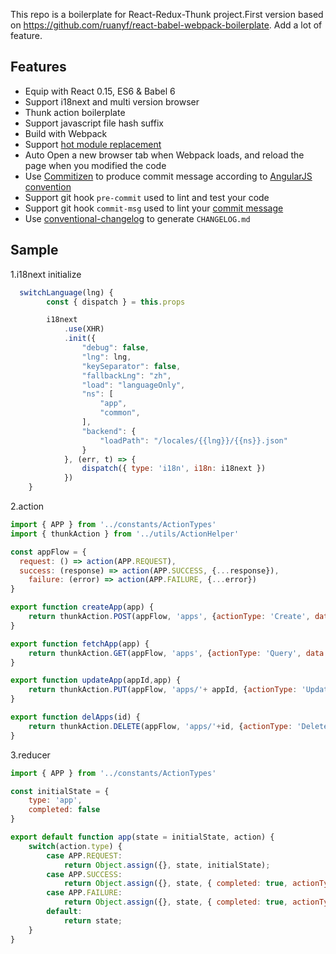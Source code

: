 This repo is a boilerplate for React-Redux-Thunk project.First version based on https://github.com/ruanyf/react-babel-webpack-boilerplate.
Add a lot of feature.

## Features

- Equip with React 0.15, ES6 & Babel 6
- Support i18next and multi version browser
- Thunk action boilerplate
- Support javascript file hash suffix
- Build with Webpack
- Support [hot module replacement](https://webpack.github.io/docs/hot-module-replacement.html)
- Auto Open a new browser tab when Webpack loads, and reload the page when you modified the code
- Use [Commitizen](https://github.com/commitizen/cz-cli) to produce commit message according to [AngularJS convention](https://github.com/angular/angular.js/blob/master/CONTRIBUTING.md#-git-commit-guidelines)
- Support git hook `pre-commit` used to lint and test your code
- Support git hook `commit-msg` used to lint your [commit message](https://github.com/kentcdodds/validate-commit-msg)
- Use [conventional-changelog](https://github.com/ajoslin/conventional-changelog) to generate `CHANGELOG.md`

## Sample
1.i18next initialize

```javascript
  switchLanguage(lng) {
		const { dispatch } = this.props

		i18next
			.use(XHR)
			.init({
				"debug": false,
				"lng": lng,
				"keySeparator": false,
				"fallbackLng": "zh",
				"load": "languageOnly",
				"ns": [
					"app",
					"common",
				],
				"backend": {
					"loadPath": "/locales/{{lng}}/{{ns}}.json"
				}
			}, (err, t) => {
				dispatch({ type: 'i18n', i18n: i18next })
			})
	}
```
2.action

```javascript
import { APP } from '../constants/ActionTypes'
import { thunkAction } from '../utils/ActionHelper'

const appFlow = {
  request: () => action(APP.REQUEST),
  success: (response) => action(APP.SUCCESS, {...response}),
	failure: (error) => action(APP.FAILURE, {...error})
}

export function createApp(app) {
	return thunkAction.POST(appFlow, 'apps', {actionType: 'Create', data: app})
}

export function fetchApp(app) {
	return thunkAction.GET(appFlow, 'apps', {actionType: 'Query', data: app})
}

export function updateApp(appId,app) {
	return thunkAction.PUT(appFlow, 'apps/'+ appId, {actionType: 'Update', data: app})
}

export function delApps(id) {
	return thunkAction.DELETE(appFlow, 'apps/'+id, {actionType: 'Delete'})
}
```

3.reducer

```javascript
import { APP } from '../constants/ActionTypes'

const initialState = {
	type: 'app',
	completed: false
}

export default function app(state = initialState, action) {
	switch(action.type) {
		case APP.REQUEST:
			return Object.assign({}, state, initialState);
		case APP.SUCCESS:
			return Object.assign({}, state, { completed: true, actionType: action.actionType, maxResults:action.maxResults});
		case APP.FAILURE:
			return Object.assign({}, state, { completed: true, actionType: action.actionType, error: action.error});
		default:
			return state;
	}
}
```   